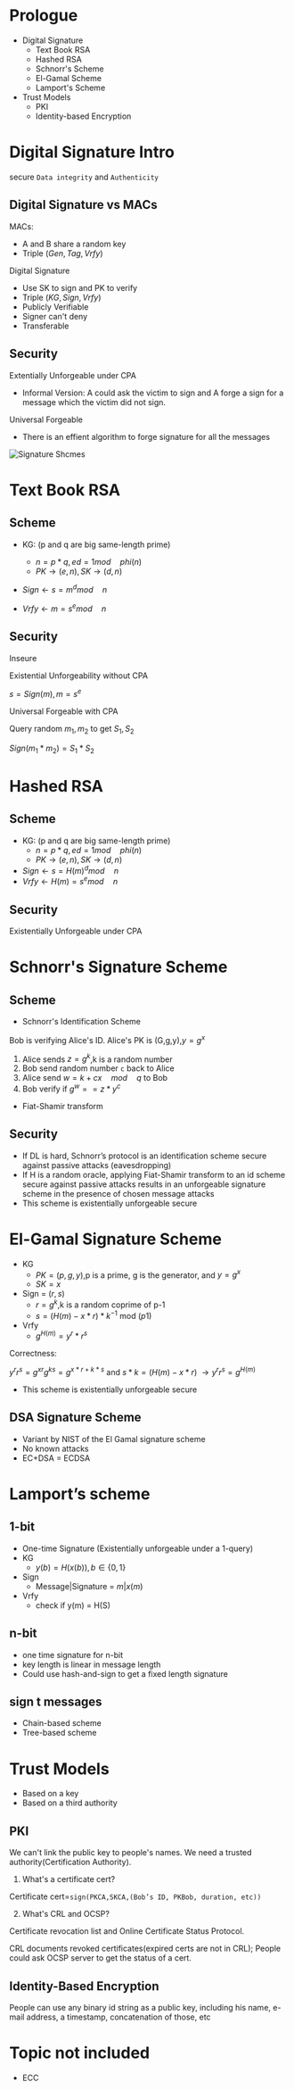 # Prologue
- Digital Signature
  - Text Book RSA
  - Hashed RSA
  - Schnorr's Scheme
  - El-Gamal Scheme
  - Lamport's Scheme
- Trust Models
  - PKI
  - Identity-based Encryption

# Digital Signature Intro
secure `Data integrity` and `Authenticity`

## Digital Signature vs MACs
MACs:
- A and B share a random key
- Triple $(Gen,Tag,Vrfy)$

Digital Signature
- Use SK to sign and PK to verify
- Triple $(KG,Sign,Vrfy)$
- Publicly Verifiable
- Signer can't deny
- Transferable

## Security

Extentially Unforgeable under CPA
- Informal Version: A could ask the victim to sign and A forge a sign for a message which the victim did not sign.

Universal Forgeable
- There is an effient algorithm to forge signature for all the messages

![Signature Shcmes](./Sig.png)


# Text Book RSA

## Scheme

- KG: (p and q are big same-length prime)
  - $n= p*q, ed = 1 mod\quad phi(n)$
  - $PK\rightarrow(e,n), SK\rightarrow(d,n)$ 

- $Sign\leftarrow s=m^dmod\quad n$
- $Vrfy\leftarrow m=s^emod\quad n$ 

## Security
Inseure

Existential Unforgeability without CPA

$s=Sign(m),m=s^e$

Universal Forgeable with CPA

Query random $m_1,m_2$ to get  $S_1,S_2$

$Sign(m_1*m_2)=S_1*S_2$

# Hashed RSA
## Scheme

- KG: (p and q are big same-length prime)
  - $n= p*q, ed = 1 mod\quad phi(n)$
  - $PK\rightarrow(e,n), SK\rightarrow(d,n)$ 
- $Sign\leftarrow s=H(m)^dmod\quad n$
- $Vrfy\leftarrow H(m)=s^emod\quad n$ 

## Security

Existentially Unforgeable under CPA

# Schnorr's Signature Scheme
## Scheme 

- Schnorr's Identification Scheme

Bob is verifying Alice's ID. Alice's PK is (G,g,y),$y=g^x$
1. Alice sends $z=g^k$,k is a random number
2. Bob send random number `c` back to Alice
3. Alice send $w = k+cx\quad mod\quad q$ to Bob
4. Bob verify if $g^w==z*y^c$

- Fiat-Shamir transform


## Security
- If DL is hard, Schnorr’s protocol is an identification scheme secure against passive attacks (eavesdropping)
- If H is a random oracle, applying Fiat-Shamir transform to an id scheme secure against
passive attacks results in an unforgeable signature scheme in the presence of chosen message attacks
- This scheme is existentially unforgeable secure

# El-Gamal Signature Scheme
* KG
  * $PK=(p,g,y)$,p is a prime, g is the generator, and $y=g^x$
  * $SK=x$
* Sign = $(r,s)$
  * $r=g^k$,k is a random coprime of p-1
  * $s=(H(m)-x*r)*k^{-1}$ mod $(p1)$
* Vrfy
  * $g^{H(m)}=y^r*r^s$

Correctness:

$y^rr^s=g^{xr}g^{ks}=g^{x*r+k*s}$ and $s*k=(H(m)-x*r)$
$\rightarrow y^rr^s=g^{H(m)}$

- This scheme is existentially unforgeable secure

## DSA Signature Scheme
- Variant by NIST of the El Gamal signature scheme
- No known attacks
- EC+DSA = ECDSA

# Lamport’s scheme

## 1-bit 
- One-time Signature (Existentially unforgeable under a 1-query)
- KG
  - $y(b) = H(x(b)),b \in \{0,1\}$
- Sign
  - Message|Signature = $m|x(m)$
- Vrfy
  - check if y(m) = H(S)
## n-bit
- one time signature for n-bit
- key length is linear in message length
- Could use hash-and-sign to get a fixed length signature

## sign t messages
- Chain-based scheme
- Tree-based scheme


# Trust Models

- Based on a key
- Based on a third authority

## PKI
We can't link the public key to people's names. We need a trusted authority(Certification Authority).

1. What's a certificate cert?

Certificate cert=`sign(PKCA,SKCA,(Bob’s ID, PKBob, duration, etc))`

2. What's CRL and OCSP?

Certificate revocation list and Online Certificate Status Protocol.

CRL documents revoked certificates(expired certs are not in CRL); People could ask OCSP server to get the status of a cert.


## Identity-Based Encryption

People can use any binary id string as a public key,
including his name, e-mail address, a
timestamp, concatenation of those, etc


# Topic not included
- ECC